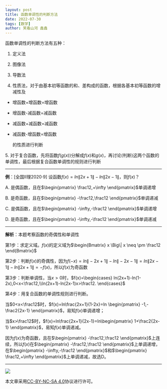 ```yaml
---
layout: post
title: 函数单调性的判断方法
date: 2022-07-30
tags: [数学]
author: 笑看山河 鑫鑫
---
```


函数单调性的判断方法有五种：

1. 定义法

2. 图像法

3. 导数法

4. 性质法，对于由基本初等函数的和、差构成的函数，根据各基本初等函数的增减性及
- 增函数+增函数=增函数

- 增函数-减函数=减函数

- 减函数+减函数=减函数

- 减函数-增函数=增函数
  
  的性质进行判断

5.&nbsp;对于复合函数，先将函数$f(g(x))$分解成$f(x)$和$g(x)$，再讨论(判断)这两个函数的单调性，最后根据复合函数单调性的规则进行判断

---

**例**：[全国Ⅱ理2020·9] 设函数$f(x) = ln \| 2x + 1 \| -ln \| 2x-1 \|$，则$f(x)$？

A. 是偶函数，且在$\begin{pmatrix} \frac12,+\infty \end{pmatrix}$单调递增

B. 是奇函数，且在$\begin{pmatrix} -\frac12,\frac12 \end{pmatrix}$单调递减

C. 是偶函数，且在$\begin{pmatrix} -\infty,-\frac12 \end{pmatrix}$单调递增

D. 是奇函数，且在$\begin{pmatrix} -\infty,-\frac12 \end{pmatrix}$单调递减

---

**解析**：本题考察函数的奇偶性和单调性

第1步：求定义域。$f(x)$的定义域为$\begin{Bmatrix} x \Big\| x \neq \pm \frac12 \end{Bmatrix}$

第2步：判断$f(x)$的奇偶性，因为$f(-x)=ln\|-2x+1\|-ln\|-2x-1\|=ln\|2x-1\|-ln\|2x+1\| = -f(x)$，所以$f(x)$为奇函数

第3步：判断单调性，当$x>0$时，$f(x)=\begin{cases} ln(2x+1)-ln(1-2x),0<x<\frac12,\\ln(2x+1)-ln(2x-1)x>\frac12. \end{cases}$

第4步：用复合函数的单调性规则进行判断。

当$0<x<\frac12$时，$f(x)=ln\frac{2x+1}{1-2x}=ln \begin{pmatrix} -1,-\frac2{2x-1} \end{pmatrix}$，易知$f(x)$单调递增；

当$x>\frac12$时，$f(x)=ln\frac{2x+1}{2x-1}=ln\begin{pmatrix} 1+\frac2{2x-1} \end{pmatrix}$，易知$f(x)$单调递减。

因为$f(x)$为奇函数，且在$\begin{pmatrix} -\frac12,\frac12 \end{pmatrix}$上连续，所以$f(x)$在$\begin{pmatrix} -\frac12,\frac12 \end{pmatrix}$上单调递增，在$\begin{pmatrix} -\infty,-\frac12 \end{pmatrix}$和$\begin{pmatrix} \frac12,+\infty \end{pmatrix}$上单调递减，故选D。

---

![](https://licensebuttons.net/l/by-nc-sa/3.0/88x31.png)

本文章采用[CC-BY-NC-SA 4.0](https://creativecommons.org/licenses/by-nc-sa/4.0/)协议进行许可。
